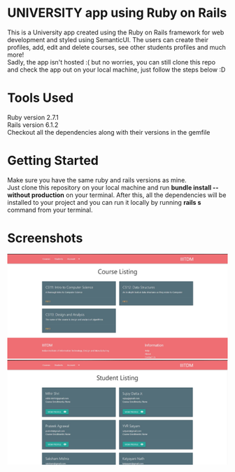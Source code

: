 # UNIVERSITY app using Ruby on Rails
This is a University app created using the Ruby on Rails framework for web development and styled using SemanticUI. The users can create their profiles, add, edit and delete courses, see other students profiles and much more!</br>
Sadly, the app isn't hosted :( but no worries, you can still clone this repo and check the app out on your local machine, just follow the steps below :D

# Tools Used
Ruby version 2.7.1</br>
Rails version 6.1.2</br>
Checkout all the dependencies along with their versions in the gemfile

# Getting Started
Make sure you have the same ruby and rails versions as mine. </br>
Just clone this repository on your local machine and run **bundle install --without production** on your terminal. After this, all the dependencies will be installed to your project and you can run it locally by running **rails s** command from your terminal.

# Screenshots
<img src="https://github.com/MihirShri/University-App-Ruby-on-Rails/blob/master/UnivApp1.jpg" />
<img src="https://github.com/MihirShri/University-App-Ruby-on-Rails/blob/master/UnivApp2.jpg">

